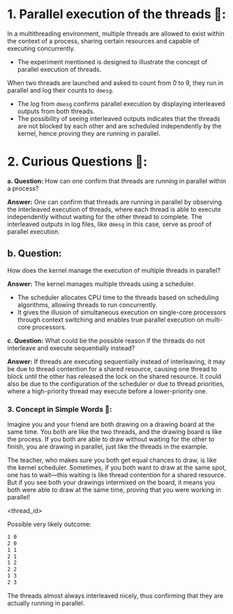 # 1. **Parallel execution of the threads 📘:**
In a multithreading environment, multiple threads are allowed to exist within the context of a process, sharing certain resources and capable of executing concurrently. 

- The experiment mentioned is designed to illustrate the concept of parallel execution of threads. 

When two threads are launched and asked to count from 0 to 9, they run in parallel and log their counts to `dmesg`.
- The log from `dmesg` confirms parallel execution by displaying interleaved outputs from both threads.
- The possibility of seeing interleaved outputs indicates that the threads are not blocked by each other and are scheduled independently by the kernel, hence proving they are running in parallel.

# 2. **Curious Questions 🤔:**

   **a. Question:** 
   How can one confirm that threads are running in parallel within a process?

   **Answer:** 
   One can confirm that threads are running in parallel by observing the interleaved execution of threads, where each thread is able to execute independently without waiting for the other thread to complete. The interleaved outputs in log files, like `dmesg` in this case, serve as proof of parallel execution.

   ## **b. Question:** 
   How does the kernel manage the execution of multiple threads in parallel?
   
   **Answer:** 
   The kernel manages multiple threads using a scheduler. 
   - The scheduler allocates CPU time to the threads based on scheduling algorithms, allowing threads to run concurrently.
   -  It gives the illusion of simultaneous execution on single-core processors through context switching and enables true parallel execution on multi-core processors.

   **c. Question:** 
   What could be the possible reason if the threads do not interleave and execute sequentially instead?
   
   **Answer:** 
   If threads are executing sequentially instead of interleaving, it may be due to thread contention for a shared resource, causing one thread to block until the other has released the lock on the shared resource. It could also be due to the configuration of the scheduler or due to thread priorities, where a high-priority thread may execute before a lower-priority one.

### 3. **Concept in Simple Words 🌟:**
Imagine you and your friend are both drawing on a drawing board at the same time. You both are like the two threads, and the drawing board is like the process. If you both are able to draw without waiting for the other to finish, you are drawing in parallel, just like the threads in the example. 

The teacher, who makes sure you both get equal chances to draw, is like the kernel scheduler. Sometimes, if you both want to draw at the same spot, one has to wait—this waiting is like thread contention for a shared resource. But if you see both your drawings intermixed on the board, it means you both were able to draw at the same time, proving that you were working in parallel!


<thread_id> <count>

Possible very likely outcome:
```bash
1 0
2 0
1 1
2 1
1 2
2 2
1 3
2 3
```

The threads almost always interleaved nicely, thus confirming that they are actually running in parallel.


